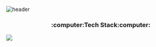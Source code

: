 ![header](https://capsule-render.vercel.app/api?type=soft&color=gradient&height=200&section=header&text=Hi!%20I'm%20Haewon&fontSize=70&animation=blink)

<div align=center><h3>:computer:Tech Stack:computer:</h3></div>
<img src="https://img.shields.io/badge/Python-3776AB?style=for-the-badge&logo=Python&logoColor=white">
